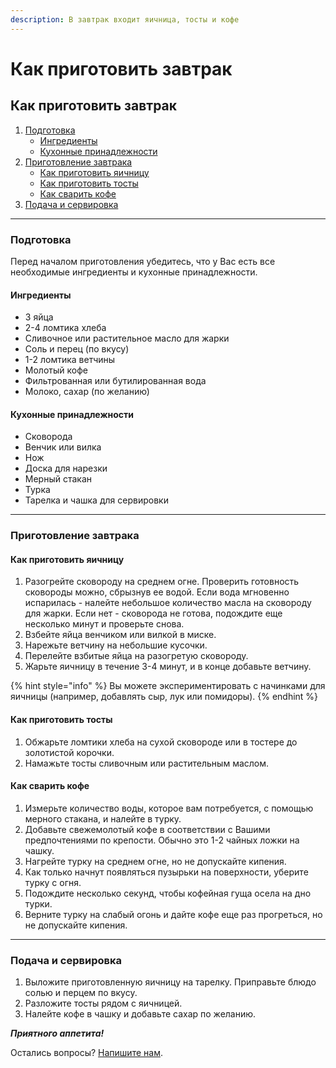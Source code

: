 ```yaml
---
description: В завтрак входит яичница, тосты и кофе
---
```


# Как приготовить завтрак

## Как приготовить завтрак

1. [Подготовка](https://github.com/AnnaKhamylova1/gitbook1/blob/main/README%20\(1\).md#podgotovka)
   * [Ингредиенты](https://github.com/AnnaKhamylova1/gitbook1/blob/main/README%20\(1\).md#ingredienty)
   * [Кухонные принадлежности](https://github.com/AnnaKhamylova1/gitbook1/blob/main/README%20\(1\).md#kukhonnye-prinadlezhnosti)
2. [Приготовление завтрака](https://github.com/AnnaKhamylova1/gitbook1/blob/main/README%20\(1\).md#prigotovlenie-zavtraka)
   * [Как приготовить яичницу](https://github.com/AnnaKhamylova1/gitbook1/blob/main/README%20\(1\).md#kak-prigotovit-yaichnicu)
   * [Как приготовить тосты](https://github.com/AnnaKhamylova1/gitbook1/blob/main/README%20\(1\).md#kak-prigotovit-tosty)
   * [Как сварить кофе](https://github.com/AnnaKhamylova1/gitbook1/blob/main/README%20\(1\).md#kak-prigotovit-kofe)
3. [Подача и сервировка](https://github.com/AnnaKhamylova1/gitbook1/blob/main/README%20\(1\).md#podacha-i-servirovka)

***

### Подготовка

Перед началом приготовления убедитесь, что у Вас есть все необходимые ингредиенты и кухонные принадлежности.

#### Ингредиенты

* 3 яйца
* 2-4 ломтика хлеба
* Сливочное или растительное масло для жарки
* Соль и перец (по вкусу)
* 1-2 ломтика ветчины
* Молотый кофе
* Фильтрованная или бутилированная вода
* Молоко, сахар (по желанию)

#### Кухонные принадлежности

* Сковорода
* Венчик или вилка
* Нож
* Доска для нарезки
* Мерный стакан
* Турка
* Тарелка и чашка для сервировки

***

### Приготовление завтрака

#### Как приготовить яичницу

1. Разогрейте сковороду на среднем огне. Проверить готовность сковороды можно, сбрызнув ее водой. Если вода мгновенно испарилась - налейте небольшое количество масла на сковороду для жарки. Если нет - сковорода не готова, подождите еще несколько минут и проверьте снова.
2. Взбейте яйца венчиком или вилкой в миске.
3. Нарежьте ветчину на небольшие кусочки.
4. Перелейте взбитые яйца на разогретую сковороду.&#x20;
5. Жарьте яичницу в течение 3-4 минут, и в конце добавьте ветчину.

{% hint style="info" %}
Вы можете экспериментировать с начинками для яичницы (например, добавлять сыр, лук или помидоры).&#x20;
{% endhint %}

#### Как приготовить тосты

1. Обжарьте ломтики хлеба на сухой сковороде или в тостере до золотистой корочки.
2. Намажьте тосты сливочным или растительным маслом.

#### Как сварить кофе

1. Измерьте количество воды, которое вам потребуется, с помощью мерного стакана, и налейте в турку.
2. Добавьте свежемолотый кофе в соответствии с Вашими предпочтениями по крепости. Обычно это 1-2 чайных ложки на чашку.
3. Нагрейте турку на среднем огне, но не допускайте кипения.
4. Как только начнут появляться пузырьки на поверхности, уберите турку с огня.
5. Подождите несколько секунд, чтобы кофейная гуща осела на дно турки.
6. Верните турку на слабый огонь и дайте кофе еще раз прогреться, но не допускайте кипения.

***

### Подача и сервировка

1. Выложите приготовленную яичницу на тарелку. Приправьте блюдо солью и перцем по вкусу.
2. Разложите тосты рядом с яичницей.
3. Налейте кофе в чашку и добавьте сахар по желанию.

_**Приятного аппетита!**_

Остались вопросы? [Напишите нам](https://mail.ru/).
